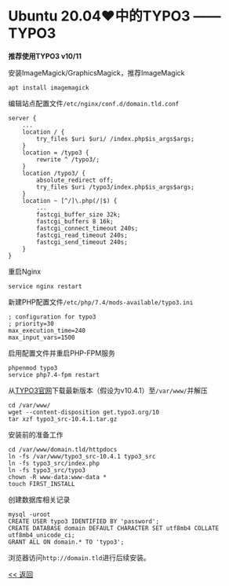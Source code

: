 # Ubuntu 20.04♥中的TYPO3 —— TYPO3

**推荐使用TYPO3 v10/11**

安装ImageMagick/GraphicsMagick，推荐ImageMagick

    apt install imagemagick

编辑站点配置文件`/etc/nginx/conf.d/domain.tld.conf`

    server {
        ...
        location / {
            try_files $uri $uri/ /index.php$is_args$args;
        }
        location = /typo3 {
            rewrite ^ /typo3/;
        }
        location /typo3/ {
            absolute_redirect off;
            try_files $uri /typo3/index.php$is_args$args;
        }
        location ~ [^/]\.php(/|$) {
            ...
            fastcgi_buffer_size 32k;
            fastcgi_buffers 8 16k;
            fastcgi_connect_timeout 240s;
            fastcgi_read_timeout 240s;
            fastcgi_send_timeout 240s;
        }
    }

重启Nginx

    service nginx restart


新建PHP配置文件`/etc/php/7.4/mods-available/typo3.ini`

    ; configuration for typo3
    ; priority=30
    max_execution_time=240
    max_input_vars=1500

启用配置文件并重启PHP-FPM服务

    phpenmod typo3
    service php7.4-fpm restart

从[TYPO3官网](https://get.typo3.org/)下载最新版本（假设为v10.4.1）至`/var/www/`并解压

    cd /var/www/
    wget --content-disposition get.typo3.org/10
    tar xzf typo3_src-10.4.1.tar.gz

安装前的准备工作

    cd /var/www/domain.tld/httpdocs
    ln -fs /var/www/typo3_src-10.4.1 typo3_src
    ln -fs typo3_src/index.php
    ln -fs typo3_src/typo3
    chown -R www-data:www-data *
    touch FIRST_INSTALL

创建数据库相关记录

    mysql -uroot
    CREATE USER typo3 IDENTIFIED BY 'password';
    CREATE DATABASE domain DEFAULT CHARACTER SET utf8mb4 COLLATE utf8mb4_unicode_ci;
    GRANT ALL ON domain.* TO 'typo3';

浏览器访问`http://domain.tld`进行后续安装。

[<< 返回](README.md)